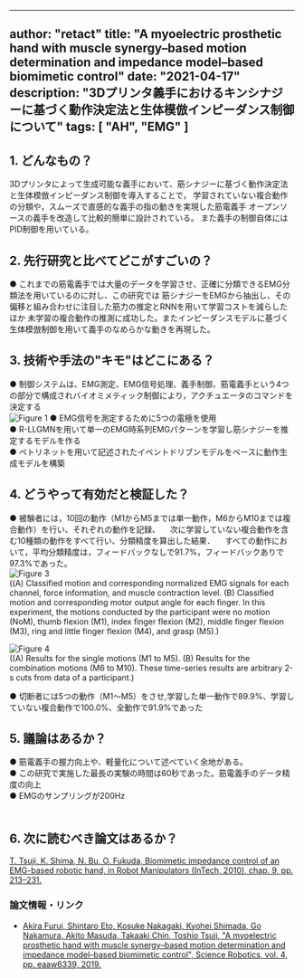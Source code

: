 
---
author: "retact"
title: "A myoelectric prosthetic hand with muscle synergy–based motion determination and impedance model–based biomimetic control"
date: "2021-04-17"
description: "3Dプリンタ義手におけるキンシナジーに基づく動作決定法と生体模倣インピーダンス制御について"
tags: [
    "AH",
    "EMG"
]
---

## 1. どんなもの？
3Dプリンタによって生成可能な義手において、筋シナジーに基づく動作決定法と生体模倣インピーダンス制御を導入することで，
学習されていない複合動作の分類や，スムーズで直感的な義手の指の動きを実現した筋電義手
オープンソースの義手を改造して比較的簡単に設計されている。
また義手の制御自体にはPID制御を用いている。
<!--more-->

## 2. 先行研究と比べてどこがすごいの？
 ● これまでの筋電義手では大量のデータを学習させ、正確に分類できるEMG分類法を用いているのに対し、この研究では
 筋シナジーをEMGから抽出し、その偏移と組み合わせに注目した筋力の推定とRNNを用いて学習コストを減らしたほか
 未学習の複合動作の推測に成功した。またインピーダンスモデルに基づく生体模倣制御を用いて義手のなめらかな動きを再現した。

## 3. 技術や手法の"キモ"はどこにある？
 ● 制御システムは、EMG測定、EMG信号処理、義手制御、筋電義手という4つの部分で構成されバイオミメティック制御により，アクチュエータのコマンドを決定する  
![Figure 1](https://robotics.sciencemag.org/content/robotics/4/31/eaaw6339/F1.medium.gif)
 ● EMG信号を測定するために5つの電極を使用  
 ● R-LLGMNを用いて単一のEMG時系列EMGパターンを学習し筋シナジーを推定するモデルを作る  
 ● ペトリネットを用いて記述されたイベントドリブンモデルをベースに動作生成モデルを構築
 

## 4. どうやって有効だと検証した？
 ● 被験者には，10回の動作（M1からM5までは単一動作，M6からM10までは複合動作）を行い、それぞれの動作を記録、
 　次に学習していない複合動作を含む10種類の動作をすべて行い、分類精度を算出した結果．
 　すべての動作において，平均分類精度は，フィードバックなしで91.7%，フィードバックありで97.3%であった。  
   ![Figure 3](https://robotics.sciencemag.org/content/robotics/4/31/eaaw6339/F3.medium.gif)  
   ((A) Classified motion and corresponding normalized EMG signals for each channel, force information, and muscle contraction level. (B) Classified motion and corresponding motor output angle for each finger. In this experiment, the motions conducted by the participant were no motion (NoM), thumb flexion (M1), index finger flexion (M2), middle finger flexion (M3), ring and little finger flexion (M4), and grasp (M5).)  
    
   ![Figure 4](https://robotics.sciencemag.org/content/robotics/4/31/eaaw6339/F4.medium.gif)  
   ((A) Results for the single motions (M1 to M5). (B) Results for the combination motions (M6 to M10). These time-series results are arbitrary 2-s cuts from data of a participant.)  
   
 ● 切断者には5つの動作（M1〜M5）をさせ,学習した単一動作で89.9%、学習していない複合動作で100.0%、全動作で91.9%であった  
  
## 5. 議論はあるか？
 ● 筋電義手の握力向上や、軽量化について述べていく余地がある。  
 ● この研究で実施した最長の実験の時間は60秒であった。筋電義手のデータ精度の向上  
 ● EMGのサンプリングが200Hz  
 　
## 6. 次に読むべき論文はあるか？
[T. Tsuji, K. Shima, N. Bu, O. Fukuda, Biomimetic impedance control of an EMG-based robotic hand, in Robot Manipulators (InTech, 2010), chap. 9, pp. 213–231.](https://www.researchgate.net/publication/221908124_Biomimetic_Impedance_Control_of_an_EMG-Based_Robotic_Hand)  

### 論文情報・リンク

- [Akira Furui, Shintaro Eto, Kosuke Nakagaki, Kyohei Shimada, Go Nakamura, Akito Masuda, Takaaki Chin, Toshio Tsuji, "A myoelectric prosthetic hand with muscle synergy–based motion determination and impedance model–based biomimetic control", Science Robotics, vol. 4, pp. eaaw6339, 2019.](https://robotics.sciencemag.org/content/4/31/eaaw6339)
